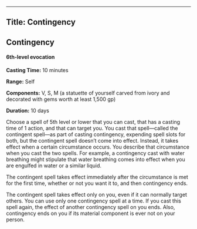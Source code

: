 -------------------------
Title: Contingency
-------------------------

## Contingency

#### 6th-level evocation


**Casting Time:** 10 minutes

**Range:** Self

**Components:** V, S, M (a statuette of yourself carved from
ivory and decorated with gems worth at least 1,500 gp)

**Duration:** 10 days


Choose a spell of 5th level or lower that you can cast, that has a
casting time of 1 action, and that can target you. You cast that
spell—called the contingent spell—as part of casting
contingency, expending spell slots for both, but the
contingent spell doesn’t come into effect. Instead, it takes effect when
a certain circumstance occurs. You describe that circumstance when you
cast the two spells. For example, a contingency
cast with water breathing might stipulate
that water breathing comes into effect when you
are engulfed in water or a similar liquid.

The contingent spell takes effect immediately after the circumstance is
met for the first time, whether or not you want it to, and then
contingency ends.

The contingent spell takes effect only on you, even if it can normally
target others. You can use only one contingency
spell at a time. If you cast this spell again, the effect of
another contingency spell on you ends. Also,
contingency ends on you if its material
component is ever not on your person.


